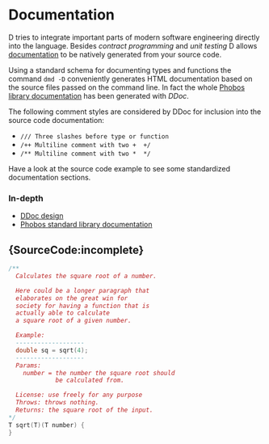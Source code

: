 # Documentation

D tries to integrate important parts of modern
software engineering directly into the language.
Besides *contract programming* and *unit testing*
D allows [documentation](https://dlang.org/phobos/std_variant.html)
to be natively generated from your source code.

Using a standard schema for documenting types
and functions the command `dmd -D` conveniently
generates HTML documentation based on the source
files passed on the command line.
In fact the whole [Phobos library documentation](https://dlang.org/phobos)
has been generated with *DDoc*.

The following comment styles are considered
by DDoc for inclusion into the source code
documentation:

* `/// Three slashes before type or function`
* `/++ Multiline comment with two +  +/`
* `/** Multiline comment with two *  */`

Have a look at the source code example
to see some standardized documentation
sections.

### In-depth

- [DDoc design](https://dlang.org/spec/ddoc.html)
- [Phobos standard library documentation](https://dlang.org/phobos)

## {SourceCode:incomplete}

```d
/**
  Calculates the square root of a number.

  Here could be a longer paragraph that
  elaborates on the great win for
  society for having a function that is 
  actually able to calculate 
  a square root of a given number.

  Example:
  -------------------
  double sq = sqrt(4);
  -------------------
  Params:
    number = the number the square root should
             be calculated from.

  License: use freely for any purpose
  Throws: throws nothing.
  Returns: the square root of the input.
*/
T sqrt(T)(T number) {
}
```

